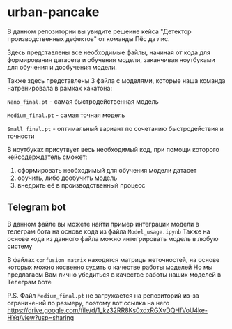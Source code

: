 # urban-pancake
В данном репозитории вы увидите решеине кейса "Детектор производственных дефектов" от команды Пёс да лис.

Здесь представлены все необходимые файлы, начиная от кода для формирования датасета и обучения модели, заканчивая ноутбуками для обучения и дообучения модели.

Также здесь представлены 3 файла с моделями, которые наша команда натренировала в рамках хакатона:

`Nano_final.pt` - самая быстродейственная модель

`Medium_final.pt` - самая точная модель

`Small_final.pt` - оптимальный вариант по сочетанию быстродействия и точности

В ноутбуках присутвует весь необходимый код, при помощи которого кейсодерждатель сможет:
1) сформировать необходимый для обучения модели датасет
2) обучить, либо дообучить модель
3) внедрить её в производственный процесс

## Telegram bot
В данном файле вы можете найти пример интеграции модели в телеграм бота на основе кода из файла `Model_usage.ipynb`
Также на основе кода из данного файла можно интегрировать модель в любую систему

В файлах `confusion_matrix` находятся матрицы неточностей, на основе которых можно косвенно судить о качестве работы моделей
Но мы предлагаем Вам лично убедиться в качестве работы наших моделей в Телеграм боте

P.S.
Файл `Medium_final.pt` не загружается на репозиторий из-за ограничений по размеру, поэтому вот ссылка на него https://drive.google.com/file/d/1_kz32RR8Ks0xdxRGXvDQHfVoU4ke-HYq/view?usp=sharing
